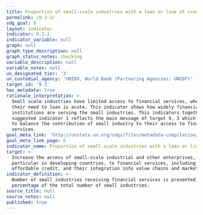 ```yaml
---
title: Proportion of small-scale industries with a loan or line of credit
permalink: /9-3-2/
sdg_goal: 9
layout: indicator
indicator: 9.3.2
indicator_variable: null
graph: null
graph_type_description: null
graph_status_notes: checking
variable_description: null
variable_notes: null
un_designated_tier: '3'
un_custodial_agency: 'UNIDO, World Bank (Partnering Agencies: UNCDF)'
target_id: '9.3'
has_metadata: true
rationale_interpretation: >-
  Small scale industries have limited access to financial services, whereas
  their need to loan is acute. This indicator shows how widely financial
  institutions are serving the small industries. This indicators together with
  suggested indicator 1 reflects the main message of target 9, 3 which intends
  to balance the contribution of small industry to their access to financial
  services.
goal_meta_link: 'http://unstats.un.org/sdgs/files/metadata-compilation/Metadata-Goal-9.pdf'
goal_meta_link_page: 6
indicator_name: Proportion of small-scale industries with a loan or line of credit
target: >-
  Increase the access of small-scale industrial and other enterprises, in
  particular in developing countries, to financial services, including
  affordable credit, and their integration into value chains and markets.
indicator_definition: >-
  Number of small industries receiving financial services is presented in
  percentage of the total number of small industries.
source_title: null
source_notes: null
published: true
---
```

